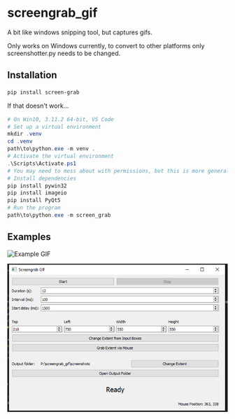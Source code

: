 # screengrab_gif
A bit like windows snipping tool, but captures gifs.

Only works on Windows currently, to convert to other platforms only screenshotter.py needs to be changed.

## Installation
``` bash
pip install screen-grab
```
If that doesn't work...
``` PowerShell
# On Win10, 3.11.2 64-bit, VS Code
# Set up a virtual environment
mkdir .venv
cd .venv
path\to\python.exe -m venv .
# Activate the virtual environment
.\Scripts\Activate.ps1
# You may need to mess about with permissions, but this is more general virtual environment stuff
# Install dependencies
pip install pywin32
pip install imageio
pip install PyQt5
# Run the program
path\to\python.exe -m screen_grab
```

<!-- images -->
## Examples
![Example GIF](doc/example.gif)

![Example Settings](doc/example_settings.png)